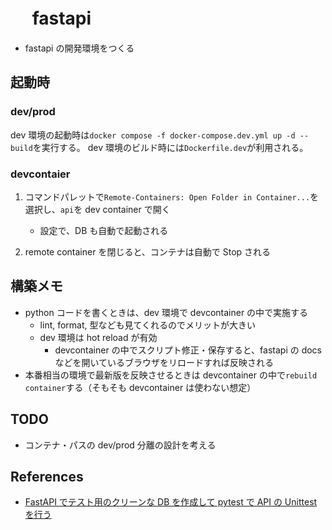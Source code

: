 # 　 fastapi

- fastapi の開発環境をつくる

## 起動時

### dev/prod

dev 環境の起動時は`docker compose -f docker-compose.dev.yml up -d --build`を実行する。
dev 環境のビルド時には`Dockerfile.dev`が利用される。

### devcontaier

1. コマンドパレットで`Remote-Containers: Open Folder in Container...`を選択し、`api`を dev container で開く

   - 設定で、DB も自動で起動される

1. remote container を閉じると、コンテナは自動で Stop される

## 構築メモ

- python コードを書くときは、dev 環境で devcontainer の中で実施する
  - lint, format, 型なども見てくれるのでメリットが大きい
  - dev 環境は hot reload が有効
    - devcontainer の中でスクリプト修正・保存すると、fastapi の docs などを開いているブラウザをリロードすれば反映される
- 本番相当の環境で最新版を反映させるときは devcontainer の中で`rebuild container`する（そもそも devcontainer は使わない想定）

## TODO

- コンテナ・パスの dev/prod 分離の設計を考える

## References

- [FastAPI でテスト用のクリーンな DB を作成して pytest で API の Unittest を行う](https://qiita.com/bee2/items/ff9c86d8d345dbcab497)
